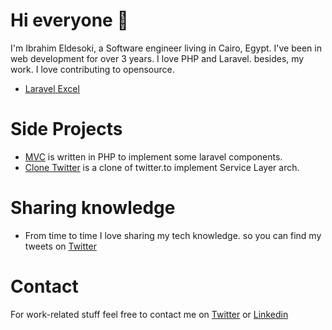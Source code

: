 # Hi everyone 👋
I'm Ibrahim Eldesoki, a Software engineer living in Cairo, Egypt. I've been in web development for over 3 years. I love PHP and Laravel. besides, my work. I love contributing to opensource.
- [Laravel Excel](https://github.com/SpartnerNL/Laravel-Excel/pull/3645)

# Side Projects
- [MVC](https://github.com/ibrahimeldesoki/MVC) is  written in PHP to implement some laravel components.
- [Clone Twitter](https://github.com/ibrahimeldesoki/cloneTwitter) is a clone of twitter.to implement Service Layer arch.

# Sharing knowledge
- From time to time I love sharing my tech knowledge. so you can find my tweets on [Twitter](https://twitter.com/Eldesokii96)
# Contact
For work-related stuff feel free to contact me on [Twitter](https://twitter.com/Eldesokii96/) or [Linkedin](https://www.linkedin.com/in/i-eldesoki1/)
